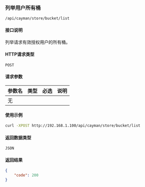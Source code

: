 ### 列举用户所有桶
`/api/cayman/store/bucket/list`

#### 接口说明
列举请求有效授权用户的所有桶。

#### HTTP请求类型
`POST`

#### 请求参数
|参数名|类型|必选|说明|
|--|--|--|--|
|无||||

#### 使用示例
```sh
curl -XPOST http://192.168.1.100/api/cayman/store/bucket/list 
```

#### 返回数据类型
`JSON`

#### 返回结果
```json
{
	"code":	200
}
```

